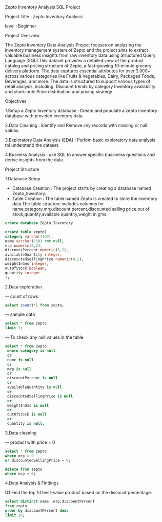 Zepto Inventory Analysis SQL Project

Project Title : Zepto Inventory Analysis

level : Beginner

Project Overview 

The Zepto Inventory Data Analysis Project focuses on analyzing the inventory management system of Zepto and the project aims to extract valuable business insights from raw inventory data using Structured Query Language (SQL).This dataset provides a detailed view of the product catalog and pricing structure of Zepto, a fast-growing 10-minute grocery delivery platform. The data captures essential attributes for over 3,000+ across various categories like Fruits & Vegetables, Dairy, Packaged Foods, Beverages, and more.
The data is structured to support various types of retail analysis, including:
Discount trends by category
Inventory availability and stock-outs
Price distribution and pricing strategy

Objectives 

1.Setup a Zepto Inventory database : Create and populate a zepto Inventory database with provided inventory data.

2.Data Cleaning : Identify and Remove any records with missing or null values.

3.Exploratory Data Analysis (EDA) : Perfom basic exploratory data analysis toi understand the dataset.

4.Business Analysis : use SQL to answer specific bussiness questions and derive insights from the data.

Project Structure

1.Database Setup

* Database Creation : The project starts by creating a database named Zepto_Inventory.
* Table Creation    : The table named Zepto is created to store the inventory data.The table structure includes columns for name,category,mrp,discount percent,discounted selling price,out of stock,quantity,available quantity,weight in gms.

```sql
create database Zepto_Inventory

create table zepto(
category varchar(100),
name varchar(150) not null,
mrp numeric(8,2),
discountPercent numeric(5,2),
availableQuantity integer,
discountedSellingPrice numeric(8,2),
weightInGms integer,
outOfStock Boolean,
quantity integer
);
```
2.Data exploration

-- count of rows
```sql
select count(*) from zepto;
```

-- sample data 

```sql
select * from zepto
limit 5;
```

-- To check any null values in the table 

```sql
select * from zepto
 where category is null 
 or
 name is null
 or
 mrp is null 
 or
 discountPercent is null
 or 
 availableQuantity is null
 or 
 discountedSellingPrice is null
 or
 weightInGms is null
 or
 outOfStock is null
 or
 quantity is null;
```

3.Data cleaning 

-- product with price = 0

```sql
select * from zepto
where mrp = 0 
or discountedSellingPrice = 0;

delete from zepto
where mrp = 0;
```

4.Data Analysis & Findings

Q1.Find the top 10 best-value product based on the discount percentage.
```sql
select distinct name ,mrp,discountPercent 
from zepto
order by discountPercent desc
limit 10;
```
